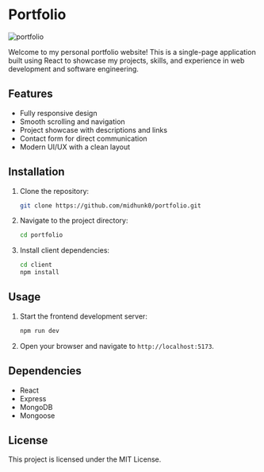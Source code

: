 # Portfolio
![portfolio](https://github.com/user-attachments/assets/d47ab0a8-c261-453f-800b-7fa3361a922f)


Welcome to my personal portfolio website! This is a single-page application built using React to showcase my projects, skills, and experience in web development and software engineering.

## Features
- Fully responsive design
- Smooth scrolling and navigation
- Project showcase with descriptions and links
- Contact form for direct communication
- Modern UI/UX with a clean layout

## Installation

1. Clone the repository:
    ```sh
    git clone https://github.com/midhunk0/portfolio.git
    ```
2. Navigate to the project directory:
    ```sh
    cd portfolio
    ```
3. Install client dependencies:
    ```sh
    cd client
    npm install
    ```

## Usage

1. Start the frontend development server:
    ```sh
    npm run dev
    ```
2. Open your browser and navigate to `http://localhost:5173`.

## Dependencies

- React
- Express
- MongoDB
- Mongoose

## License

This project is licensed under the MIT License.
